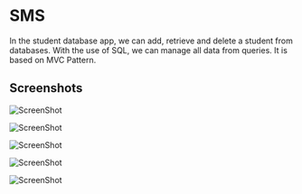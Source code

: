 # SMS
In the student database app, we can add, retrieve and delete a
student from databases. With the use of SQL, we can manage all
data from queries. It is based on MVC Pattern.

## Screenshots

![ScreenShot](https://raw.github.com/mervin-prog/SMS/main/Screenshots/login.png)


![ScreenShot](https://raw.github.com/mervin-prog/SMS/main/Screenshots/admin.png)


![ScreenShot](https://raw.github.com/mervin-prog/SMS/main/Screenshots/student.png)


![ScreenShot](https://raw.github.com/mervin-prog/SMS/main/Screenshots/AddStudent.png)


![ScreenShot](https://raw.github.com/mervin-prog/SMS/main/Screenshots/list.png)
